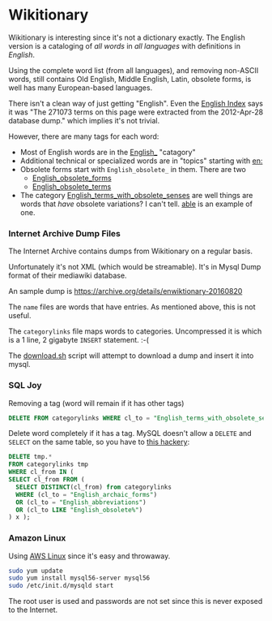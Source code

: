 # Wikitionary

Wikitionary is interesting since it's not a dictionary exactly.
The English version is a cataloging of _all words_ in _all languages_
with definitions in _English_.

Using the complete word list (from all languages), and removing
non-ASCII words, still contains Old English, Middle English, Latin,
obsolete forms, is well has many European-based languages.

There isn't a clean way of just getting "English".    Even the
[English Index](https://en.wiktionary.org/wiki/Index:English) says it was
"The 271073 terms on this page were extracted from the 2012-Apr-28 database
dump." which implies it's not trivial.


However, there are many tags for each word:

* Most of English words are in the
  [English_](https://en.wiktionary.org/wiki/Category:English_language)
  "catagory"
* Additional technical or specialized words are in "topics" starting with
  [en:](https://en.wiktionary.org/wiki/Category:en:All_topics)
* Obsolete forms start with `English_obsolete_` in them. There are two
  * [English_obsolete_forms](https://en.wiktionary.org/wiki/Category:English_obsolete_forms) 
  * [English_obsolete_terms](https://en.wiktionary.org/wiki/Category:English_obsolete_terms)
* The category
  [English_terms_with_obsolete_senses](https://en.wiktionary.org/wiki/Category:English_terms_with_obsolete_senses)
  are well things are words that _have_ obsolete variations?  I can't tell.
  [able](https://en.wiktionary.org/wiki/able#English) is an example of one.

### Internet Archive Dump Files

The Internet Archive contains dumps from Wikitionary on a regular basis.

Unfortunately it's not XML (which would be streamable).  It's in Mysql Dump
format of their mediawiki database.

An sample dump is https://archive.org/details/enwiktionary-20160820

The `name` files are words that have entries.  As mentioned above, this is not
useful.

The `categorylinks` file maps words to categories.  Uncompressed it is 
which is a 1 line, 2 gigabyte `INSERT` statement.  :-(

The [download.sh](sources/words-wikitionary/download.sh) script will
attempt to download a dump and insert it into mysql.


### SQL Joy

Removing a tag (word will remain if it has other tags)

```sql
DELETE FROM categorylinks WHERE cl_to = "English_terms_with_obsolete_senses";
```

Delete word completely if it has a tag.  MySQL doesn't allow 
a `DELETE` and `SELECT` on the same table, so you have to [this
hackery](http://stackoverflow.com/questions/4471277/mysql-delete-from-with-subquery-as-condition): 

```sql
DELETE tmp.* 
FROM categorylinks tmp
WHERE cl_from IN (
SELECT cl_from FROM (
  SELECT DISTINCT(cl_from) from categorylinks
  WHERE (cl_to = "English_archaic_forms")
  OR (cl_to = "English_abbreviations")
  OR (cl_to LIKE "English_obsolete%")
) x );
```

### Amazon Linux

Using [AWS Linux](https://aws.amazon.com/amazon-linux-ami/faqs/)  since it's easy and throwaway.

```bash
sudo yum update
sudo yum install mysql56-server mysql56
sudo /etc/init.d/mysqld start
```

The root user is used and passwords are not set since this is never exposed to the
Internet.

